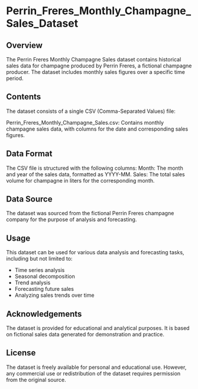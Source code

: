 # Perrin_Freres_Monthly_Champagne_Sales_Dataset

## Overview
The Perrin Freres Monthly Champagne Sales dataset contains historical sales data for champagne produced by Perrin Freres, a fictional champagne producer. The dataset includes monthly sales figures over a specific time period.

## Contents
The dataset consists of a single CSV (Comma-Separated Values) file:

Perrin_Freres_Monthly_Champagne_Sales.csv: Contains monthly champagne sales data, with columns for the date and corresponding sales figures.

## Data Format
The CSV file is structured with the following columns:
Month: The month and year of the sales data, formatted as YYYY-MM.
Sales: The total sales volume for champagne in liters for the corresponding month.

## Data Source
The dataset was sourced from the fictional Perrin Freres champagne company for the purpose of analysis and forecasting.

## Usage
This dataset can be used for various data analysis and forecasting tasks, including but not limited to:

* Time series analysis
* Seasonal decomposition
* Trend analysis
* Forecasting future sales
* Analyzing sales trends over time

## Acknowledgements
The dataset is provided for educational and analytical purposes. It is based on fictional sales data generated for demonstration and practice.

## License
The dataset is freely available for personal and educational use. However, any commercial use or redistribution of the dataset requires permission from the original source.


